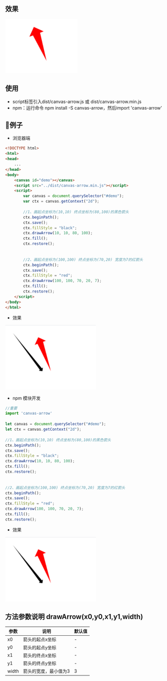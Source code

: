 ## 效果
<img src="https://raw.githubusercontent.com/destiny-wenlun/canvas-arrow/master/img/demo2.png"  />

## 使用
* script标签引入dist/canvas-arrow.js 或 dist/canvas-arrow.min.js
* npm：运行命令 npm install -S canvas-arrow，然后import 'canvas-arrow'

## 🌰例子
* 浏览器端
```html
<!DOCTYPE html>
<html>
<head>
    ...
</head>
<body>
    <canvas id="demo"></canvas>
    <script src="../dist/canvas-arrow.min.js"></script>
    <script>
        var canvas = document.querySelector("#demo");
        var ctx = canvas.getContext("2d");

        //1、画起点坐标为(10,10) 终点坐标为(80,100)的黑色箭头
        ctx.beginPath();
        ctx.save();
        ctx.fillStyle = "black";
        ctx.drawArrow(10, 10, 80, 100);
        ctx.fill();
        ctx.restore();


        //2、画起点坐标为(100,100) 终点坐标为(70,20) 宽度为7的红箭头
        ctx.beginPath();
        ctx.save();
        ctx.fillStyle = "red";
        ctx.drawArrow(100, 100, 70, 20, 7);
        ctx.fill();
        ctx.restore();
    </script>
</body>
</html>
```
* 效果  
<img src="https://raw.githubusercontent.com/destiny-wenlun/canvas-arrow/master/img/demo1.png"  />

* npm 模块开发
```javascript
//重要
import 'canvas-arrow'

let canvas = document.querySelector("#demo");
let ctx = canvas.getContext("2d");

//1、画起点坐标为(10,10) 终点坐标为(80,100)的黑色箭头
ctx.beginPath();
ctx.save();
ctx.fillStyle = "black";
ctx.drawArrow(10, 10, 80, 100);
ctx.fill();
ctx.restore();


//2、画起点坐标为(100,100) 终点坐标为(70,20) 宽度为7的红箭头
ctx.beginPath();
ctx.save();
ctx.fillStyle = "red";
ctx.drawArrow(100, 100, 70, 20, 7);
ctx.fill();
ctx.restore();
```
* 效果  
<img src="https://raw.githubusercontent.com/destiny-wenlun/canvas-arrow/master/img/demo1.png"  />

## 方法参数说明 drawArrow(x0,y0,x1,y1,width)
|参数|说明|默认值|
|-|-|-|
|x0|箭头的起点x坐标|-|
|y0|箭头的起点y坐标|-|
|x1|箭头的终点x坐标|-|
|y1|箭头的终点y坐标|-|
|width|箭头的宽度，最小值为3|3|
